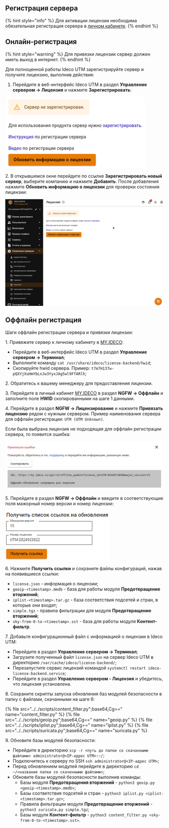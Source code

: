 ## Регистрация сервера 

{% hint style="info" %}
Для активации лицензии необходима обязательная регистрация сервера в [личном кабинете](https://my.ideco.ru/#/login/?next=/utm/license/).
{% endhint %}

## Онлайн-регистрация

{% hint style="warning" %}
Для привязки лицензии сервер должен иметь выход в интернет.
{% endhint %}

Для полноценной работы Ideco UTM зарегистрируйте сервер и получите лицензию, выполнив действия:

1. Перейдите в веб-интерфейс Ideco UTM в раздел **Управление сервером -> Лицензия** и нажмите **Зарегистрировать**:

![](/.gitbook/assets/initial-setup10.png)

2\. В открывшемся окне перейдите по ссылке **Зарегистрировать новый сервер**, выберите компанию и нажмите **Добавить**. После добавления нажмите **Обновить информацию о лицензии** для проверки состояния лицензии:

![](/.gitbook/assets/initial-setup11.gif)

## Оффлайн регистрация

Шаги оффлайн регистрации сервера и привязки лицензии:

1\. Привяжите сервер к личному кабинету в [MY.IDECO](https://my.ideco.ru/):
* Перейдите в веб-интерфейс Ideco UTM в раздел **Управление сервером -> Терминал**;
* Выполните команду `cat /usr/share/ideco/license-backend/hwid`;
* Скопируйте hwid сервера. Пример: `t7m7H137w-pQXYjXuHmYbLnJw3YyxJAg5wl9FfARlh`;

2\. Обратитесь к вашему менеджеру для предоставления лицензии. 

3\. Перейдите в личный кабинет [MY.IDECO](https://my.ideco.ru/) в раздел **NGFW -> Оффлайн** и заполните поле **HWID** скопированными на шаге 1 данными.

4\. Перейдите в раздел **NGFW -> Лицензирование** и нажмите **Привязать лицензию** рядом с нужным сервером. Пример наименования сервера для оффлайн регистрации: `UTM (UTM Unknown)`.  

Если была выбрана лицензия не подходящая для оффлайн регистрации сервера, то появится ошибка:

![](/.gitbook/assets/initial-setup13.png)

5\. Перейдите в раздел **NGFW -> Оффлайн** и введите в соответствующие поля мажорный номер версии и номер лицензии:

![](/.gitbook/assets/initial-setup12.png)

6\. Нажмите **Получить ссылки** и сохраните файлы конфигураций, нажав на появившиеся ссылки:
* `license.json` - информация о лицензии;
* `geoip-<timestamp>.mmdb` - база для работы модуля **Предотвращение вторжений**;
* `iplist-<timestamp>.tar.gz` - база соответствия подсетей и стран, в которые они входят;
* `simple.tgz` - правила фильтрации для модуля **Предотвращение вторжений**;
* `sky-from-0-to-<timestamp>.sst` - база для работы модуля **Контент-фильтр**.

7\. Добавьте конфигурационный файл c информацией о лицензии в Ideco UTM:
* Перейдите в раздел **Управление сервером -> Терминал**;
* Загрузите полученный файл `license.json` на сервер Ideco UTM в директорию `/var/cache/ideco/license-backend/`;
* Перезапустите сервис лицензий командой `systemctl restart ideco-license-backend.service`;
* Перейдите в раздел **Управление сервером - Лицензия** и убедитесь, что лицензия установлена.

8\. Сохраните скрипты запуска обновления баз модулей безопасности в папку с файлами, скачанными на шаге 6:

{% file src="../../scripts/content_filter.py";base64,Cg==" name="content_filter.py" %}
{% file src="../../scripts/geoip.py";base64,Cg==" name="geoip.py" %}
{% file src="../../scripts/iplist.py";base64,Cg==" name="iplist.py" %}
{% file src="../../scripts/suricata.py";base64,Cg==" name="suricata.py" %}

9\. Обновите базы модулей безопасности: 
* Перейдите в директорию `scp -r <путь до папки со скачанными файлами> administrator@<IP-адрес UTM>:~/`;
* Подключитесь к серверу по SSH `ssh administrator@<IP-адрес UTM>`;
* Перед обновлением модулей перейдите в директорию `cd ~/<название папки со скаченными файлами>`;
* Обновите базы модулей безопасности выполнив команды:
  * Базы модуля **Предотвращения вторжений** - `python3 geoip.py <geoip-<timestamp>.mmdb>`;
  * Базы соответствия подсетей и стран - `python3 iplist.py <iplist-<timestamp>.tar.gz>`;
  * Правила фильтрации модуля **Предотвращение вторжений** - `python3 suricata.py simple.tgz`;
  * Базы модуля **Контент-фильтр** - `python3 content_filter.py <sky-from-0-to-<timestamp>.sst>`.
